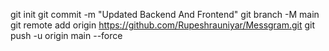 git init
git commit -m "Updated Backend And Frontend"
git branch -M main
git remote add origin https://github.com/Rupeshrauniyar/Messgram.git
git push -u origin main --force

